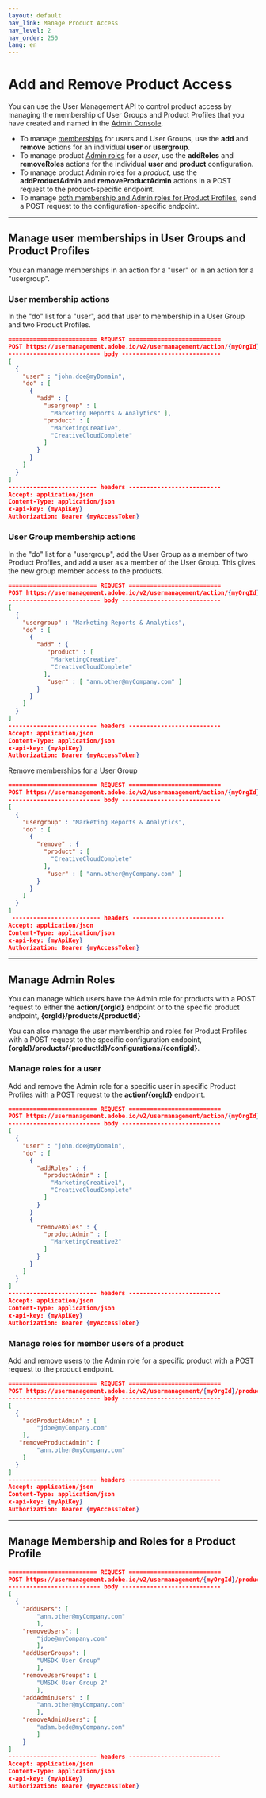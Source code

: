 ```yaml
---
layout: default
nav_link: Manage Product Access
nav_level: 2
nav_order: 250
lang: en
---
```


# Add and Remove Product Access

You can use the User Management API to control product access by managing the membership of User Groups and Product Profiles that you have created and named in the [Admin Console](https://adminconsole.adobe.com/enterprise).

* To manage [memberships](#user-membership-actions) for users and User Groups, use the **add** and **remove** actions for an individual **user** or **usergroup**.
* To manage product [Admin roles](#manage-admin-roles) for a _user_, use the **addRoles** and **removeRoles** actions for the individual **user** and **product** configuration.
* To manage product Admin roles for a _product_, use the **addProductAdmin** and **removeProductAdmin** actions in a POST request to the product-specific endpoint.
* To manage [both membership and Admin roles for Product Profiles](#manage-membership-and-roles-for-a-product-configuration), send a POST request to the configuration-specific endpoint.

***

## Manage user memberships in User Groups and Product Profiles

You can manage memberships in an action for a "user" or in an action for a "usergroup".

### User membership actions

In the "do" list for a "user", add that user to membership in a User Group and two Product Profiles.

```json
========================= REQUEST ==========================
POST https://usermanagement.adobe.io/v2/usermanagement/action/{myOrgId}
-------------------------- body ----------------------------
[
  {
    "user" : "john.doe@myDomain",
    "do" : [
      {
        "add" : {
          "usergroup" : [
            "Marketing Reports & Analytics" ],
          "product" : [
            "MarketingCreative",
            "CreativeCloudComplete"
          ]
        }
      }
    ]
  }
]
------------------------- headers --------------------------
Accept: application/json
Content-Type: application/json
x-api-key: {myApiKey}
Authorization: Bearer {myAccessToken}
```

### User Group membership actions

In the "do" list for a "usergroup", add the User Group as a member of two Product Profiles, and add a user as a member of the User Group. This gives the new group member access to the products.

```json
========================= REQUEST ==========================
POST https://usermanagement.adobe.io/v2/usermanagement/action/{myOrgId}
-------------------------- body ----------------------------
[
  {
    "usergroup" : "Marketing Reports & Analytics",
    "do" : [
      {
        "add" : {
           "product" : [
            "MarketingCreative",
            "CreativeCloudComplete"
          ],
           "user" : [ "ann.other@myCompany.com" ]
        }
      }
    ]
  }
]
------------------------- headers --------------------------
Accept: application/json
Content-Type: application/json
x-api-key: {myApiKey}
Authorization: Bearer {myAccessToken}
```

Remove memberships for a User Group

```json
========================= REQUEST ==========================
POST https://usermanagement.adobe.io/v2/usermanagement/action/{myOrgId}
-------------------------- body ----------------------------
[
  {
    "usergroup" : "Marketing Reports & Analytics",
    "do" : [
      {
        "remove" : {
          "product" : [
            "CreativeCloudComplete"
          ],
           "user" : [ "ann.other@myCompany.com" ]
        }
      }
    ]
  }
]
 ------------------------- headers --------------------------
Accept: application/json
Content-Type: application/json
x-api-key: {myApiKey}
Authorization: Bearer {myAccessToken}
```

***

## Manage Admin Roles

You can manage which users have the Admin role for products with a POST request to either the **action/{orgId}** endpoint or to the specific product endpoint, **{orgId}/products/{productId}**

You can also manage the user membership and roles for Product Profiles with a POST request to the specific configuration endpoint, **{orgId}/products/{productId}/configurations/{configId}**.

### Manage roles for a user

Add and remove the Admin role for a specific user in specific Product Profiles with a POST request to the **action/{orgId}** endpoint.

```json
========================= REQUEST ==========================
POST https://usermanagement.adobe.io/v2/usermanagement/action/{myOrgId}
-------------------------- body ----------------------------
[
  {
    "user" : "john.doe@myDomain",
    "do" : [
      {
        "addRoles" : {
          "productAdmin" : [
            "MarketingCreative1",
            "CreativeCloudComplete"
          ]
        }
      }
      {
        "removeRoles" : {
          "productAdmin" : [
            "MarketingCreative2"
          ]
        }
      }
    ]
  }
]
------------------------- headers --------------------------
Accept: application/json
Content-Type: application/json
x-api-key: {myApiKey}
Authorization: Bearer {myAccessToken}
```

### Manage roles for member users of a product

Add and remove users to the Admin role for a specific product with a POST request to the product endpoint.

```json
========================= REQUEST ==========================
POST https://usermanagement.adobe.io/v2/usermanagement/{myOrgId}/products/{myProductId}
-------------------------- body ----------------------------
[
  {
    "addProductAdmin" : [
        "jdoe@myCompany.com"
    ],
   "removeProductAdmin": [
        "ann.other@myCompany.com"
    ]
  }
]
------------------------- headers --------------------------
Accept: application/json
Content-Type: application/json
x-api-key: {myApiKey}
Authorization: Bearer {myAccessToken}
```

***

## Manage Membership and Roles for a Product Profile

```json
========================= REQUEST ==========================
POST https://usermanagement.adobe.io/v2/usermanagement/{myOrgId}/products/{myProductId}/configurations/{myConfigId}
-------------------------- body ----------------------------
[
  {
    "addUsers": [
        "ann.other@myCompany.com"
        ],
    "removeUsers": [
        "jdoe@myCompany.com"
        ],
    "addUserGroups": [
        "UMSDK User Group"
        ],
    "removeUserGroups": [
        "UMSDK User Group 2"
        ],
    "addAdminUsers" : [
        "ann.other@myCompany.com"
        ],
    "removeAdminUsers": [
        "adam.bede@myCompany.com"
        ]
    }
]
------------------------- headers --------------------------
Accept: application/json
Content-Type: application/json
x-api-key: {myApiKey}
Authorization: Bearer {myAccessToken}
```
